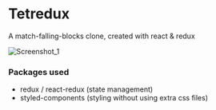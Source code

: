 # Tetredux
A match-falling-blocks clone, created with react & redux

![Screenshot_1](https://user-images.githubusercontent.com/4154032/135764072-22bca640-2196-4bcd-acf9-fd3ce3d66433.png)

### Packages used
* redux / react-redux (state management)
* styled-components (styling without using extra css files)
